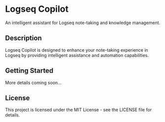 # Logseq Copilot

An intelligent assistant for Logseq note-taking and knowledge management.

## Description

Logseq Copilot is designed to enhance your note-taking experience in Logseq by providing intelligent assistance and automation capabilities.

## Getting Started

More details coming soon...

## License

This project is licensed under the MIT License - see the LICENSE file for details.
